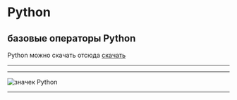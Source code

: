 # Python
## базовые операторы Python
Python можно скачать отсюда [скачать](https://www.python.org/downloads/)
***
___
![значек Python](https://www.python.org/static/img/python-logo@2x.png) 
___

